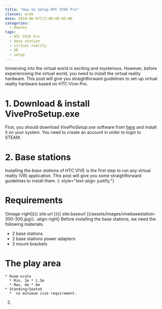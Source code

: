 ```yaml
---
title: "How to Setup HTC VIVE Pro"
classes: wide
date: 2019-06-07T17:00:00-05:00
categories:
  - Howtos
tags:
  - HTC VIVE Pro
  - base station
  - virtual reality
  - VR
  - setup
---
```

Immersing into the virtual world is exciting and mysterious. However, before experienceing the virtual world, you need to install the virtual reality hardware. This post will give you straightforward guidelines to set-up virtual reality hardware based on HTC-Vive-Pro. 
# 1. Download & install ViveProSetup.exe
First, you should download _ViveProSetup.exe_ software from [here](https://enterprise.vive.com/eu/setup/vive-pro/) and install it on your system. You need to create an account in order to login to STEAM.   

# 2. Base stations
Installing the _base stations_ of HTC VIVE is the first step to run any virtual reality (VR) application. This post will give you some straightforward guidelines to install them.
{: style="text-align: justify;"}

# Requirements
![image-right]({{ site.url }}{{ site.baseurl }}/assets/images/vivebasestation-300-300.jpg){: .align-right}
Before installing the base stations, we need the following materials.  
* 2 base stations
* 2 base stations power adapters
* 2 mount brackets

# The play area

    * Room-scale
      * Min. 2m * 1.5m
      * Max. 6m * 6m
    * Standing/Seated
      *  no minimum size requirement.
2.  
